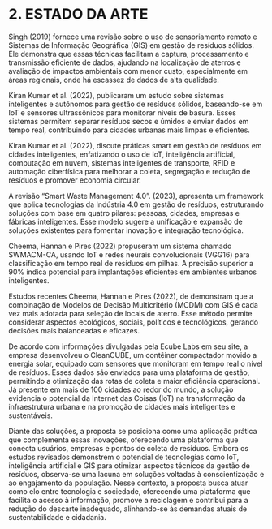 # 2. ESTADO DA ARTE

  Singh (2019) fornece uma revisão sobre o uso de sensoriamento remoto e Sistemas de Informação Geográfica (GIS) em gestão de resíduos sólidos. Ele demonstra que essas técnicas facilitam a captura, processamento e transmissão eficiente de dados, ajudando na localização de aterros e avaliação de impactos ambientais com menor custo, especialmente em áreas regionais, onde há escassez de dados de alta qualidade.

  Kiran Kumar et al. (2022), publicaram um estudo sobre sistemas inteligentes e autônomos para gestão de resíduos sólidos, baseando-se em IoT e sensores ultrassônicos para monitorar níveis de basura. Esses sistemas permitem separar resíduos secos e úmidos e enviar dados em tempo real, contribuindo para cidades urbanas mais limpas e eficientes.

  Kiran Kumar et al. (2022), discute práticas smart em gestão de resíduos em cidades inteligentes, enfatizando o uso de IoT, inteligência artificial, computação em nuvem, sistemas inteligentes de transporte, RFID e automação ciberfísica para melhorar a coleta, segregação e redução de resíduos e promover economia circular.  
  
  A revisão “Smart Waste Management 4.0”. (2023), apresenta um framework que aplica tecnologias da Indústria 4.0 em gestão de resíduos, estruturando soluções com base em quatro pilares: pessoas, cidades, empresas e fábricas inteligentes. Esse modelo sugere a unificação e expansão de soluções existentes para fomentar inovação e integração tecnológica.

  Cheema, Hannan e Pires (2022) propuseram um sistema chamado SWMACM-CA, usando IoT e redes neurais convolucionais (VGG16) para classificação em tempo real de resíduos em pilhas. A precisão superior a 90% indica potencial para implantações eficientes em ambientes urbanos inteligentes.

  Estudos recentes Cheema, Hannan e Pires (2022), de demonstram que a combinação de Modelos de Decisão Multicritério (MCDM) com GIS é cada vez mais adotada para seleção de locais de aterro. Esse método permite considerar aspectos ecológicos, sociais, políticos e tecnológicos, gerando decisões mais balanceadas e eficazes.

  De acordo com informações divulgadas pela Ecube Labs em seu site, a empresa desenvolveu o CleanCUBE, um contêiner compactador movido a energia solar, equipado com sensores que monitoram em tempo real o nível de resíduos. Esses dados são enviados para uma plataforma de gestão, permitindo a otimização das rotas de coleta e maior eficiência operacional. Já presente em mais de 100 cidades ao redor do mundo, a solução evidencia o potencial da Internet das Coisas (IoT) na transformação da infraestrutura urbana e na promoção de cidades mais inteligentes e sustentáveis.

  Diante das soluções, a proposta se posiciona como uma aplicação prática que complementa essas inovações, oferecendo uma plataforma que conecta usuários, empresas e pontos de coleta de resíduos. Embora os estudos revisados demonstrem o potencial de tecnologias como IoT, inteligência artificial e GIS para otimizar aspectos técnicos da gestão de resíduos, observa-se uma lacuna em soluções voltadas à conscientização e ao engajamento da população. Nesse contexto, a proposta busca atuar como elo entre tecnologia e sociedade, oferecendo uma plataforma que facilita o acesso à informação, promove a reciclagem e contribui para a redução do descarte inadequado, alinhando-se às demandas atuais de sustentabilidade e cidadania.

